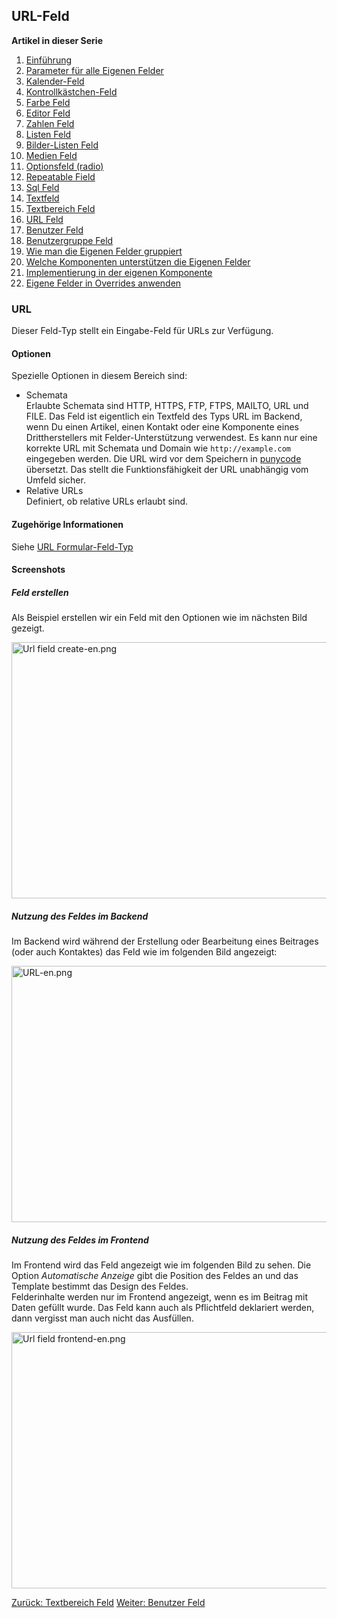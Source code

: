 <!-- Filename: J3.x:Adding_custom_fields/Url_Field / Display title: URL-Feld -->

## URL-Feld

**Artikel in dieser Serie**

1.  [Einführung](https://docs.joomla.org/J3.x:Adding_custom_fields "Special:MyLanguage/J3.x:Adding custom fields")
2.  [Parameter für alle Eigenen
    Felder](https://docs.joomla.org/J3.x:Adding_custom_fields/Parameters_for_all_Custom_Fields "Special:MyLanguage/J3.x:Adding custom fields/Parameters for all Custom Fields")
3.  [Kalender-Feld](https://docs.joomla.org/J3.x:Adding_custom_fields/Calendar_Field "Special:MyLanguage/J3.x:Adding custom fields/Calendar Field")
4.  [Kontrollkästchen-Feld](https://docs.joomla.org/J3.x:Adding_custom_fields/Checkboxes_Field "Special:MyLanguage/J3.x:Adding custom fields/Checkboxes Field")
5.  [Farbe
    Feld](https://docs.joomla.org/J3.x:Adding_custom_fields/Color_Field "Special:MyLanguage/J3.x:Adding custom fields/Color Field")
6.  [Editor
    Feld](https://docs.joomla.org/J3.x:Adding_custom_fields/Editor_Field "Special:MyLanguage/J3.x:Adding custom fields/Editor Field")
7.  [Zahlen
    Feld](https://docs.joomla.org/J3.x:Adding_custom_fields/Integer_Field "Special:MyLanguage/J3.x:Adding custom fields/Integer Field")
8.  [Listen
    Feld](https://docs.joomla.org/J3.x:Adding_custom_fields/List_Field "Special:MyLanguage/J3.x:Adding custom fields/List Field")
9.  [Bilder-Listen
    Feld](https://docs.joomla.org/J3.x:Adding_custom_fields/ListOfImages_Field "Special:MyLanguage/J3.x:Adding custom fields/ListOfImages Field")
10. [Medien
    Feld](https://docs.joomla.org/J3.x:Adding_custom_fields/Media_Field "Special:MyLanguage/J3.x:Adding custom fields/Media Field")
11. [Optionsfeld
    (radio)](https://docs.joomla.org/J3.x:Adding_custom_fields/Radio_Field "Special:MyLanguage/J3.x:Adding custom fields/Radio Field")
12. [Repeatable
    Field](https://docs.joomla.org/J3.x:Adding_custom_fields/Repeatable_Field "Special:MyLanguage/J3.x:Adding custom fields/Repeatable Field")
13. [Sql
    Feld](https://docs.joomla.org/J3.x:Adding_custom_fieldshttps://docs.joomla.org/J3.x:Adding%20custom%20fields/Sql%20Field)
14. [Textfeld](https://docs.joomla.org/J3.x:Adding_custom_fields/Text_Field "Special:MyLanguage/J3.x:Adding custom fields/Text Field")
15. [Textbereich
    Feld](https://docs.joomla.org/J3.x:Adding_custom_fields/Textarea_Field "Special:MyLanguage/J3.x:Adding custom fields/Textarea Field")
16. [URL
    Feld](https://docs.joomla.org/J3.x:Adding_custom_fields/Url_Field "Special:MyLanguage/J3.x:Adding custom fields/Url Field")
17. [Benutzer
    Feld](https://docs.joomla.org/J3.x:Adding_custom_fields/User_Field "Special:MyLanguage/J3.x:Adding custom fields/User Field")
18. [Benutzergruppe
    Feld](https://docs.joomla.org/J3.x:Adding_custom_fields/Usergroup_Field "Special:MyLanguage/J3.x:Adding custom fields/Usergroup Field")
19. [Wie man die Eigenen Felder
    gruppiert](https://docs.joomla.org/J3.x:Adding_custom_fields/How%CC%9E_can_you_group_custom_fields "Special:MyLanguage/J3.x:Adding custom fields/How̞ can you group custom fields")
20. [Welche Komponenten unterstützen die Eigenen
    Felder](https://docs.joomla.org/J3.x:Adding_custom_fields/What_components_are_supporting_custom_fields "Special:MyLanguage/J3.x:Adding custom fields/What components are supporting custom fields")
21. [Implementierung in der eigenen
    Komponente](https://docs.joomla.org/J3.x:Adding_custom_fields/Implement_into_your_component "Special:MyLanguage/J3.x:Adding custom fields/Implement into your component")
22. [Eigene Felder in Overrides
    anwenden](https://docs.joomla.org/J3.x:Adding_custom_fields/Overrides "Special:MyLanguage/J3.x:Adding custom fields/Overrides")

### URL

Dieser Feld-Typ stellt ein Eingabe-Feld für URLs zur Verfügung.

#### Optionen

Spezielle Optionen in diesem Bereich sind:

- Schemata  
  Erlaubte Schemata sind HTTP, HTTPS, FTP, FTPS, MAILTO, URL und FILE.
  Das Feld ist eigentlich ein Textfeld des Typs URL im Backend, wenn Du
  einen Artikel, einen Kontakt oder eine Komponente eines
  Drittherstellers mit Felder-Unterstützung verwendest. Es kann nur eine
  korrekte URL mit Schemata und Domain wie `http://example.com`
  eingegeben werden. Die URL wird vor dem Speichern in
  <a href="https://en.wikipedia.org/wiki/Punycode" class="external text"
  target="_blank" rel="nofollow noreferrer noopener">punycode</a>
  übersetzt. Das stellt die Funktionsfähigkeit der URL unabhängig vom
  Umfeld sicher.
- Relative URLs  
  Definiert, ob relative URLs erlaubt sind.

#### Zugehörige Informationen

Siehe [URL
Formular-Feld-Typ](https://docs.joomla.org/URL_form_field_type "Special:MyLanguage/URL form field type")

#### Screenshots

##### Feld erstellen

Als Beispiel erstellen wir ein Feld mit den Optionen wie im nächsten
Bild gezeigt.

<img
src="https://docs.joomla.org/images/thumb/f/f4/Url_field_create-en.png/800px-Url_field_create-en.png"
decoding="async"
srcset="https://docs.joomla.org/images/thumb/f/f4/Url_field_create-en.png/1200px-Url_field_create-en.png 1.5x, https://docs.joomla.org/images/f/f4/Url_field_create-en.png 2x"
data-file-width="1291" data-file-height="661" width="800" height="410"
alt="Url field create-en.png" />

##### Nutzung des Feldes im Backend

Im Backend wird während der Erstellung oder Bearbeitung eines Beitrages
(oder auch Kontaktes) das Feld wie im folgenden Bild angezeigt:

<img
src="https://docs.joomla.org/images/thumb/c/ce/URL-en.png/800px-URL-en.png"
decoding="async"
srcset="https://docs.joomla.org/images/thumb/c/ce/URL-en.png/1200px-URL-en.png 1.5x, https://docs.joomla.org/images/c/ce/URL-en.png 2x"
data-file-width="1291" data-file-height="661" width="800" height="410"
alt="URL-en.png" />

##### Nutzung des Feldes im Frontend

Im Frontend wird das Feld angezeigt wie im folgenden Bild zu sehen. Die
Option *Automatische Anzeige* gibt die Position des Feldes an und das
Template bestimmt das Design des Feldes.  
Felderinhalte werden nur im Frontend angezeigt, wenn es im Beitrag mit
Daten gefüllt wurde. Das Feld kann auch als Pflichtfeld deklariert
werden, dann vergisst man auch nicht das Ausfüllen.

<img
src="https://docs.joomla.org/images/thumb/c/c7/Url_field_frontend-en.png/800px-Url_field_frontend-en.png"
decoding="async"
srcset="https://docs.joomla.org/images/thumb/c/c7/Url_field_frontend-en.png/1200px-Url_field_frontend-en.png 1.5x, https://docs.joomla.org/images/c/c7/Url_field_frontend-en.png 2x"
data-file-width="1291" data-file-height="661" width="800" height="410"
alt="Url field frontend-en.png" />

<a
href="https://docs.joomla.org/J3.x:Adding_custom_fields/Textarea_Field"
id="content-button" class="button expand success">Zurück: Textbereich
Feld</a>
<a href="https://docs.joomla.org/J3.x:Adding_custom_fields/User_Field"
id="content-button" class="button expand">Weiter: Benutzer Feld</a>
